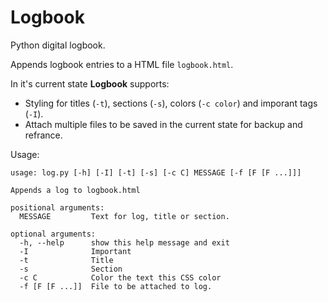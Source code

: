 # Logbook

Python digital logbook.

Appends logbook entries to a HTML file `logbook.html`.

In it's current state **Logbook** supports:
 - Styling for titles (`-t`), sections (`-s`), colors (`-c color`) and imporant tags (`-I`).
 - Attach multiple files to be saved in the current state for backup and refrance.
 
Usage:

    usage: log.py [-h] [-I] [-t] [-s] [-c C] MESSAGE [-f [F [F ...]]]

    Appends a log to logbook.html

    positional arguments:
      MESSAGE         Text for log, title or section.

    optional arguments:
      -h, --help      show this help message and exit
      -I              Important
      -t              Title
      -s              Section
      -c C            Color the text this CSS color
      -f [F [F ...]]  File to be attached to log.
